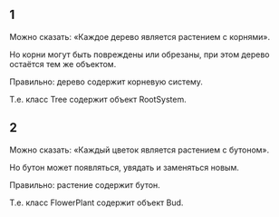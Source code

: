 ## 1

Можно сказать: «Каждое дерево является растением с корнями».

Но корни могут быть повреждены или обрезаны, при этом дерево остаётся тем же объектом.

Правильно: дерево содержит корневую систему.

Т.е. класс Tree содержит объект RootSystem.

## 2

Можно сказать: «Каждый цветок является растением с бутоном».

Но бутон может появляться, увядать и заменяться новым.

Правильно: растение содержит бутон.

Т.е. класс FlowerPlant содержит объект Bud.